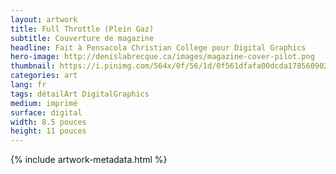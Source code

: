 ```yaml
---
layout: artwork
title: Full Throttle (Plein Gaz)
subtitle: Couverture de magazine
headline: Fait à Pensacola Christian College pour Digital Graphics
hero-image: http://denislabrecque.ca/images/magazine-cover-pilot.png
thumbnail: https://i.pinimg.com/564x/0f/56/1d/0f561dfafa00dcda1785609020272bf3.jpg
categories: art
lang: fr
tags: détailArt DigitalGraphics
medium: imprimé
surface: digital
width: 8.5 pouces
height: 11 pouces
---
```

{% include artwork-metadata.html %}
